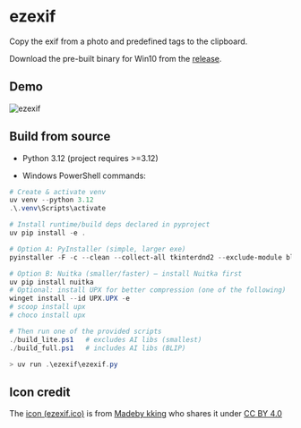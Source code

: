 # ezexif

Copy the exif from a photo and predefined tags to the clipboard.

Download the pre-built binary for Win10 from the [release](https://github.com/aben20807/ezexif/releases).

## Demo

![ezexif](https://user-images.githubusercontent.com/14831545/230545066-ec100126-a415-4285-9184-b21e8ffbae3f.gif)

## Build from source

+ Python 3.12 (project requires >=3.12)

+ Windows PowerShell commands:

```powershell
# Create & activate venv
uv venv --python 3.12
.\.venv\Scripts\activate

# Install runtime/build deps declared in pyproject
uv pip install -e .

# Option A: PyInstaller (simple, larger exe)
pyinstaller -F -c --clean --collect-all tkinterdnd2 --exclude-module black --icon=ezexif.ico .\ezexif\ezexif.py

# Option B: Nuitka (smaller/faster) — install Nuitka first
uv pip install nuitka
# Optional: install UPX for better compression (one of the following)
winget install --id UPX.UPX -e
# scoop install upx
# choco install upx

# Then run one of the provided scripts
./build_lite.ps1   # excludes AI libs (smallest)
./build_full.ps1   # includes AI libs (BLIP)
```

```powershell
> uv run .\ezexif\ezexif.py
```

## Icon credit

The [icon (ezexif.ico)](https://icon-icons.com/icon/Document-Image-images-picture/82883) is from [Madeby kking](https://icon-icons.com/users/lUybzhSQf3kZ7FimJzYlO/icon-sets/) who shares it under [CC BY 4.0](https://creativecommons.org/licenses/by/4.0/)
